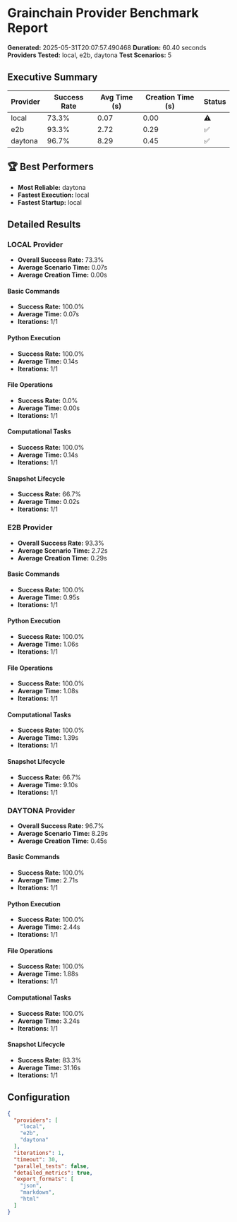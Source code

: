 # Grainchain Provider Benchmark Report

**Generated:** 2025-05-31T20:07:57.490468
**Duration:** 60.40 seconds
**Providers Tested:** local, e2b, daytona
**Test Scenarios:** 5

## Executive Summary

| Provider | Success Rate | Avg Time (s) | Creation Time (s) | Status |
|----------|--------------|--------------|-------------------|--------|
| local | 73.3% | 0.07 | 0.00 | ⚠️ |
| e2b | 93.3% | 2.72 | 0.29 | ✅ |
| daytona | 96.7% | 8.29 | 0.45 | ✅ |

## 🏆 Best Performers

- **Most Reliable:** daytona
- **Fastest Execution:** local
- **Fastest Startup:** local

## Detailed Results

### LOCAL Provider

- **Overall Success Rate:** 73.3%
- **Average Scenario Time:** 0.07s
- **Average Creation Time:** 0.00s

#### Basic Commands
- **Success Rate:** 100.0%
- **Average Time:** 0.07s
- **Iterations:** 1/1

#### Python Execution
- **Success Rate:** 100.0%
- **Average Time:** 0.14s
- **Iterations:** 1/1

#### File Operations
- **Success Rate:** 0.0%
- **Average Time:** 0.00s
- **Iterations:** 1/1

#### Computational Tasks
- **Success Rate:** 100.0%
- **Average Time:** 0.14s
- **Iterations:** 1/1

#### Snapshot Lifecycle
- **Success Rate:** 66.7%
- **Average Time:** 0.02s
- **Iterations:** 1/1

### E2B Provider

- **Overall Success Rate:** 93.3%
- **Average Scenario Time:** 2.72s
- **Average Creation Time:** 0.29s

#### Basic Commands
- **Success Rate:** 100.0%
- **Average Time:** 0.95s
- **Iterations:** 1/1

#### Python Execution
- **Success Rate:** 100.0%
- **Average Time:** 1.06s
- **Iterations:** 1/1

#### File Operations
- **Success Rate:** 100.0%
- **Average Time:** 1.08s
- **Iterations:** 1/1

#### Computational Tasks
- **Success Rate:** 100.0%
- **Average Time:** 1.39s
- **Iterations:** 1/1

#### Snapshot Lifecycle
- **Success Rate:** 66.7%
- **Average Time:** 9.10s
- **Iterations:** 1/1

### DAYTONA Provider

- **Overall Success Rate:** 96.7%
- **Average Scenario Time:** 8.29s
- **Average Creation Time:** 0.45s

#### Basic Commands
- **Success Rate:** 100.0%
- **Average Time:** 2.71s
- **Iterations:** 1/1

#### Python Execution
- **Success Rate:** 100.0%
- **Average Time:** 2.44s
- **Iterations:** 1/1

#### File Operations
- **Success Rate:** 100.0%
- **Average Time:** 1.88s
- **Iterations:** 1/1

#### Computational Tasks
- **Success Rate:** 100.0%
- **Average Time:** 3.24s
- **Iterations:** 1/1

#### Snapshot Lifecycle
- **Success Rate:** 83.3%
- **Average Time:** 31.16s
- **Iterations:** 1/1

## Configuration

```json
{
  "providers": [
    "local",
    "e2b",
    "daytona"
  ],
  "iterations": 1,
  "timeout": 30,
  "parallel_tests": false,
  "detailed_metrics": true,
  "export_formats": [
    "json",
    "markdown",
    "html"
  ]
}
```
